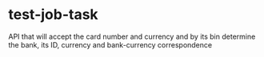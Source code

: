 # test-job-task
API that will accept the card number and currency and by its bin determine the bank, its ID, currency and bank-currency correspondence
